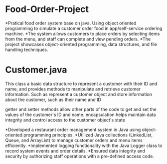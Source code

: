 # Food-Order-Project

*Pratical food order system base on java. Using object oriented programming to simulate a customer order food in app/self-service ordering machine.
*The system allows customers to place orders by selecting items from the menu, and staff can complete and view pending orders.
*The project showcases object-oriented programming, data structures, and file handling techniques.
# Customer.java 

This class a basic data structure to represent a customer with their ID and name, and provides methods to manipulate and retrieve customer information. Such as represent a customer object and store information about the customer, such as their name and ID

getter and setter methods allow other parts of the code to get and set the values of the customer's ID and name. encapsulation helps maintain data integrity and control access to the customer object's state



*Developed a restaurant order management system in Java using object-oriented programming principles.
*Utilized Java collections (LinkedList, Queue, and ArrayList) to manage customer orders and menu items efficiently.
*Implemented logging functionality with the Java Logger class to record system events and order details.
*Ensured data integrity and security by authorizing staff operations with a pre-defined access code.
